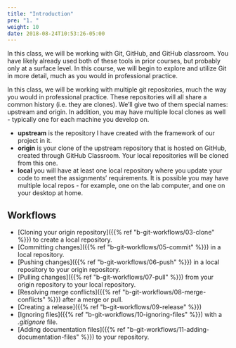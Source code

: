 ```yaml
---
title: "Introduction"
pre: "1. "
weight: 10
date: 2018-08-24T10:53:26-05:00
---
```


In this class, we will be working with Git, GitHub, and GitHub classroom. You have likely already used both of these tools in prior courses, but probably only at a surface level.  In this course, we will begin to explore and utilize Git in more detail, much as you would in professional practice.


In this class, we will be working with multiple git repositories, much the way you would in professional practice. These repositories will all share a common history (i.e. they are clones). We’ll give two of them special names: upstream and origin. In addition, you may have multiple local clones as well - typically one for each machine you develop on.

* **upstream** is the repository I have created with the framework of our project in it. 
* **origin** is your clone of the upstream repository that is hosted on GitHub, created through GitHub Classroom. Your local repositories will be cloned from this one.
* **local** you will have at least one local repository where you update your code to meet the assignments’ requirements. It is possible you may have multiple local repos - for example, one on the lab computer, and one on your desktop at home.

## Workflows
* [Cloning your origin repository]({{% ref "b-git-workflows/03-clone" %}}) to create a local repository.
* [Committing changes]({{% ref "b-git-workflows/05-commit" %}}) in a local repository.
* [Pushing changes]({{% ref "b-git-workflows/06-push" %}}) in a local repository to your origin repository.
* [Pulling changes]({{% ref "b-git-workflows/07-pull" %}}) from your origin repository to your local repository.
* [Resolving merge conflicts]({{% ref "b-git-workflows/08-merge-conflicts" %}}) after a merge or pull.
* [Creating a release]({{% ref "b-git-workflows/09-release" %}})
* [Ignoring files]({{% ref "b-git-workflows/10-ignoring-files" %}}) with a _.gitignore_ file.
* [Adding documentation files]({{% ref "b-git-workflows/11-adding-documentation-files" %}}) to your repository.